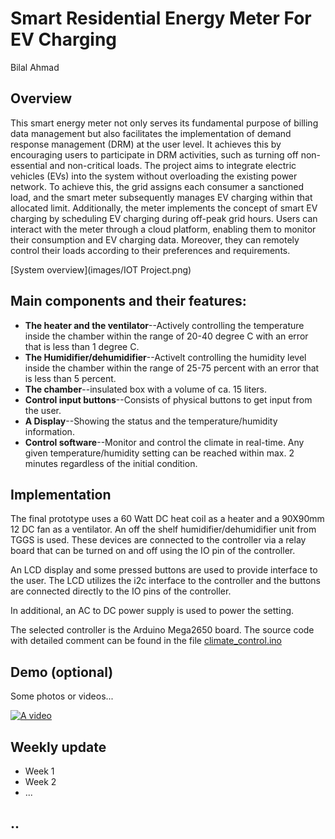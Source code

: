 # Smart Residential Energy Meter For EV Charging
Bilal Ahmad

## Overview
This smart energy meter not only serves its fundamental purpose of billing data management but also facilitates the implementation of demand response management (DRM) at the user level. It achieves this by encouraging users to participate in DRM activities, such as turning off non-essential and non-critical loads. The project aims to integrate electric vehicles (EVs) into the system without overloading the existing power network. To achieve this, the grid assigns each consumer a sanctioned load, and the smart meter subsequently manages EV charging within that allocated limit. Additionally, the meter implements the concept of smart EV charging by scheduling EV charging during off-peak grid hours. Users can interact with the meter through a cloud platform, enabling them to monitor their consumption and EV charging data. Moreover, they can remotely control their loads according to their preferences and requirements.

[System overview](images/IOT Project.png)

## Main components and their features:
- **The heater and the ventilator**--Actively controlling the temperature inside the chamber within the range of 20-40 degree C with an error that is less than 1 degree C.
- **The Humidifier/dehumidifier**--Activelt controlling the humidity level inside the chamber within the range of 25-75 percent with an error that is less than 5 percent.
- **The chamber**--insulated box with a volume of ca. 15 liters.
- **Control input buttons**--Consists of physical buttons to get input from the user.
- **A Display**--Showing the status and the temperature/humidity information.
- **Control software**--Monitor and control the climate in real-time. Any given temperature/humidity setting can be reached within max. 2 minutes regardless of the initial condition.

## Implementation
The final prototype uses a 60 Watt DC heat coil as a heater and a 90X90mm 12 DC fan as a ventilator. An off the shelf humidifier/dehumidifier unit from TGGS is used. These devices are connected to the controller via a relay board that can be turned on and off using the IO pin of the controller.

An LCD display and some pressed buttons are used to provide interface to the user. The LCD utilizes the i2c interface to the controller and the buttons are connected directly to the IO pins of the controller.

In additional, an AC to DC power supply is used to power the setting.

The selected controller is the Arduino Mega2650 board. The source code with detailed comment can be found in the file [climate_control.ino](https://github.com/chayakornn/Example_project_summary/blob/main/climate_control.ino)

## Demo (optional)
Some photos or videos...

[![A video](https://img.youtube.com/vi/pnN55lJG_4c/0.jpg)](https://www.youtube.com/watch?v=pnN55lJG_4c)

## Weekly update
- Week 1
- Week 2
- ...

## ..
  
